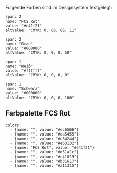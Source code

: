 Folgende Farben sind im Designsystem festgelegt:

```color
span: 2
name: "FCS Rot"
value: "#e41f21"
altValue: "CMYK: 0, 86, 86, 11"
```

```color
span: 2
name: "Grau"
value: "#808080"
altValue: "CMYK: 0, 0, 0, 50"
```

```color
span: 1
name: "Weiß"
value: "#ffffff"
altValue: "CMYK: 0, 0, 0, 0"
```

```color
span: 1
name: "Schwarz"
value: "#000000"
altValue: "CMYK: 0, 0, 0, 100"
```

## Farbpalette FCS Rot

```color-palette
colors:
  - {name: "", value: "#ec6566"}
  - {name: "", value: "#ea5455"}
  - {name: "", value: "#e84244"}
  - {name: "", value: "#e63132"}
  - {name: "FCS Rot", value: "#e41f21"}
  - {name: "", value: "#d61a1c"}
  - {name: "", value: "#c41819"}
  - {name: "", value: "#b31617"}
  - {name: "", value: "#a11315"}
```

